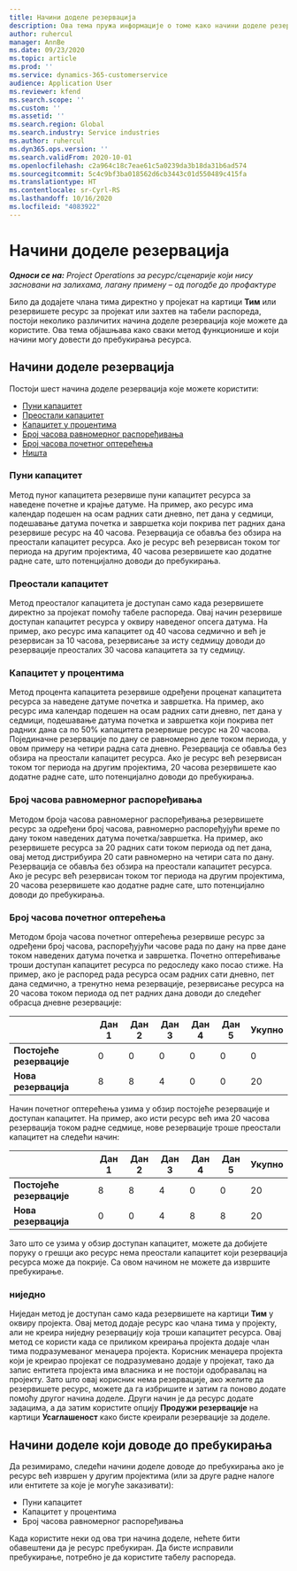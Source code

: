 ```yaml
---
title: Начини доделе резервација
description: Ова тема пружа информације о томе како начини доделе резервација функционишу у услузи Project Operations.
author: ruhercul
manager: AnnBe
ms.date: 09/23/2020
ms.topic: article
ms.prod: ''
ms.service: dynamics-365-customerservice
audience: Application User
ms.reviewer: kfend
ms.search.scope: ''
ms.custom: ''
ms.assetid: ''
ms.search.region: Global
ms.search.industry: Service industries
ms.author: ruhercul
ms.dyn365.ops.version: ''
ms.search.validFrom: 2020-10-01
ms.openlocfilehash: c2a964c18c7eae61c5a0239da3b18da31b6ad574
ms.sourcegitcommit: 5c4c9bf3ba018562d6cb3443c01d550489c415fa
ms.translationtype: HT
ms.contentlocale: sr-Cyrl-RS
ms.lasthandoff: 10/16/2020
ms.locfileid: "4083922"
---
```

# <a name="booking-allocation-methods"></a>Начини доделе резервација

_**Односи се на:** Project Operations за ресурс/сценарије који нису засновани на залихама, лагану примену – од погодбе до профактуре_

Било да додајете члана тима директно у пројекат на картици **Тим** или резервишете ресурс за пројекат или захтев на табели распореда, постоји неколико различитих начина доделе резервација које можете да користите. Ова тема објашњава како сваки метод функционише и који начини могу довести до пребукирања ресурса.

## <a name="booking-allocation-methods"></a>Начини доделе резервација

Постоји шест начина доделе резервација које можете користити:

- [Пуни капацитет](#full)
- [Преостали капацитет](#remaining)
- [Капацитет у процентима](#percentage)
- [Број часова равномерног распоређивања](#evenly)
- [Број часова почетног оптерећења](#front)
- [Ништа](#none)

### <a name="full-capacity"></a><a name="full"></a>Пуни капацитет 
Метод пуног капацитета резервише пуни капацитет ресурса за наведене почетне и крајње датуме. На пример, ако ресурс има календар подешен на осам радних сати дневно, пет дана у седмици, подешавање датума почетка и завршетка који покрива пет радних дана резервише ресурс на 40 часова. Резервација се обавља без обзира на преостали капацитет ресурса. Ако је ресурс већ резервисан током тог периода на другим пројектима, 40 часова резервишете као додатне радне сате, што потенцијално доводи до пребукирања.

### <a name="remaining-capacity"></a><a name="remaining"></a>Преостали капацитет
Метод преосталог капацитета је доступан само када резервишете директно за пројекат помоћу табеле распореда. Овај начин резервише доступан капацитет ресурса у оквиру наведеног опсега датума. На пример, ако ресурс има капацитет од 40 часова седмично и већ је резервисан за 10 часова, резервисање за исту седмицу доводи до резервације преосталих 30 часова капацитета за ту седмицу.

### <a name="percentage-capacity"></a><a name="percentage"></a>Капацитет у процентима
Метод процента капацитета резервише одређени проценат капацитета ресурса за наведене датуме почетка и завршетка. На пример, ако ресурс има календар подешен на осам радних сати дневно, пет дана у седмици, подешавање датума почетка и завршетка који покрива пет радних дана са по 50% капацитета резервише ресурс на 20 часова. Појединачне резервације по дану се равномерно деле током периода, у овом примеру на четири радна сата дневно. Резервација се обавља без обзира на преостали капацитет ресурса. Ако је ресурс већ резервисан током тог периода на другим пројектима, 20 часова резервишете као додатне радне сате, што потенцијално доводи до пребукирања.

### <a name="evenly-distribute-hours"></a><a name="evenly"></a>Број часова равномерног распоређивања
Методом броја часова равномерног распоређивања резервишете ресурс за одређени број часова, равномерно распоређујући време по дану током наведених датума почетка/завршетка. На пример, ако резервишете ресурса за 20 радних сати током периода од пет дана, овај метод дистрибуира 20 сати равномерно на четири сата по дану. Резервација се обавља без обзира на преостали капацитет ресурса. Ако је ресурс већ резервисан током тог периода на другим пројектима, 20 часова резервишете као додатне радне сате, што потенцијално доводи до пребукирања.

### <a name="front-load-hours"></a><a name="front"></a>Број часова почетног оптерећења
Методом броја часова почетног оптерећења резервише ресурс за одређени број часова, распоређујући часове рада по дану на прве дане током наведених датума почетка и завршетка. Почетно оптерећивање троши доступан капацитет ресурса по редоследу како посао стиже. На пример, ако је распоред рада ресурса осам радних сати дневно, пет дана седмично, а тренутно нема резервације, резервисање ресурса на 20 часова током периода од пет радних дана доводи до следећег обрасца дневне резервације: 

|                           |    Дан 1    |    Дан 2    |    Дан 3    |    Дан 4    |    Дан 5    |    Укупно    |
|---------------------------|-------------|-------------|-------------|-------------|-------------|-------------|
|    **Постојеће   резервације**    |    0        |    0        |    0        |    0        |    0        |    0        |
|    **Нова   резервација**          |    8        |    8        |    4        |    0        |    0        |    20       |

Начин почетног оптерећења узима у обзир постојеће резервације и доступан капацитет. На пример, ако исти ресурс већ има 20 часова резервација током радне седмице, нове резервације троше преостали капацитет на следећи начин:

|                     | Дан 1 | Дан 2 | Дан 3 | Дан 4 | Дан 5 | Укупно |
|---------------------|-------|-------|-------|-------|-------|-------|
| **Постојеће   резервације** | 8     | 8     | 4     | 0     | 0     | 20    |
| **Нова   резервација**       | 0     | 0     | 4     | 8     | 8     | 20    |

Зато што се узима у обзир доступан капацитет, можете да добијете поруку о грешци ако ресурс нема преостали капацитет који резервација ресурса може да покрије. Са овом начином не можете да извршите пребукирање.

### <a name="none"></a><a name="none"></a>ниједно
Ниједан метод је доступан само када резервишете на картици **Тим** у оквиру пројекта. Овај метод додаје ресурс као члана тима у пројекту, али не креира ниједну резервацију која троши капацитет ресурса. Овај метод се користи када се приликом креирања пројекта додаје члан тима подразумеваног менаџера пројекта. Корисник менаџера пројекта који је креирао пројекат се подразумевано додаје у пројекат, тако да запис ентитета пројекта има власника и не постоји одобравалац на пројекту. Зато што овај корисник нема резервације, ако желите да резервишете ресурс, можете да га избришите и затим га поново додате помоћу другог начина доделе. Други начин је да ресурс додате задацима, а да затим користите опцију **Продужи резервације** на картици **Усаглашеност** како бисте креирали резервације за доделе.

## <a name="allocation-methods-that-lead-to-overbooking"></a>Начини доделе који доводе до пребукирања
Да резимирамо, следећи начини доделе доводе до пребукирања ако је ресурс већ извршен у другим пројектима (или за друге радне налоге или ентитете за које је могуће заказивати):

- Пуни капацитет
- Капацитет у процентима
- Број часова равномерног распоређивања

Када користите неки од ова три начина доделе, нећете бити обавештени да је ресурс пребукиран. Да бисте исправили пребукирање, потребно је да користите табелу распореда.
